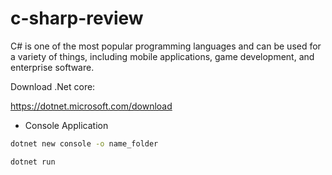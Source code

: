 # c-sharp-review
C# is one of the most popular programming languages and can be used for a variety of things, including mobile applications, game development, and enterprise software.

Download .Net core:

https://dotnet.microsoft.com/download

- Console Application

```sh
dotnet new console -o name_folder
```

```sh
dotnet run
```
